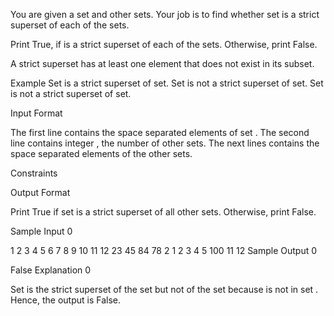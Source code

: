 You are given a set  and  other sets. 
Your job is to find whether set  is a strict superset of each of the  sets.

Print True, if  is a strict superset of each of the  sets. Otherwise, print False.

A strict superset has at least one element that does not exist in its subset.

Example 
Set is a strict superset of set. 
Set is not a strict superset of set. 
Set is not a strict superset of set.

Input Format

The first line contains the space separated elements of set . 
The second line contains integer , the number of other sets. 
The next  lines contains the space separated elements of the other sets.

Constraints

Output Format

Print True if set  is a strict superset of all other  sets. Otherwise, print False.

Sample Input 0

1 2 3 4 5 6 7 8 9 10 11 12 23 45 84 78
2
1 2 3 4 5
100 11 12
Sample Output 0

False
Explanation 0

Set  is the strict superset of the set but not of the set because  is not in set . 
Hence, the output is False.
